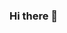 ### Hi there 👋

<!-- <a><img align="center" src="https://github-readme-stats.vercel.app/api/top-langs/?username=go4horizon&layout=compact&langs_count=10&exclude_repo=jhipster-books" /></a> -->
<!-- <img align="center" src="https://github-readme-stats.vercel.app/api?username=go4horizon&show_icons=true&hide_rank=true&include_all_commits=true&hide=contribs,prs" /> -->

<!-- - 👋 Hi, I’m @go4horizon
- 👀 I’m interested in ...
- 🌱 I’m currently learning ...
- 💞️ I’m looking to collaborate on ...
- 📫 How to reach me ...
 -->
<!---
go4horizon/go4horizon is a ✨ special ✨ repository because its `README.md` (this file) appears on your GitHub profile.
You can click the Preview link to take a look at your changes.
--->
